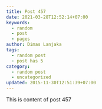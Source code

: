 ```yaml
---
title: Post 457
date: 2021-03-28T12:52:14+07:00
keywords:
  - random
  - post
  - pages
author: Dimas Lanjaka
tags:
  - random post
  - post has 5
category:
  - random post
  - uncategorized
updated: 2015-11-30T12:51:39+07:00
---
```

This is content of post 457